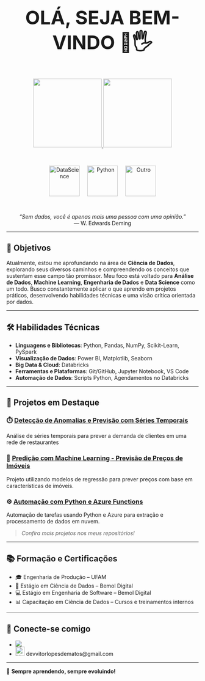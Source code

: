 <p align="center">
  <strong><span style="font-size: 50px;">OLÁ, SEJA BEM-VINDO 🙂🖐</span></strong>
</p>
<br>
<p align="center">
  <a href="https://github.com/vitorlopes523">
    <img height="180em" src="https://github-readme-stats.vercel.app/api?username=vitorlopes523&show_icons=true&theme=tokyonight&include_all_commits=true&count_private=true"/>
    <img height="180em" src="https://github-readme-stats.vercel.app/api/top-langs/?username=vitorlopes523&layout=compact&langs_count=6&theme=tokyonight"/>
  </a>

</p>

<br>

<p align="center">
  <img align="center" alt="DataScience" height="80" width="80" src="https://cdn-icons-png.flaticon.com/512/4824/4824797.png">
  &nbsp;&nbsp;&nbsp;
  <img align="center" alt="Python" height="80" width="80" src="https://www.svgrepo.com/show/376344/python.svg">
  &nbsp;&nbsp;&nbsp;
  <img align="center" alt="Outro" height="80" width="80" src="https://github.com/user-attachments/assets/a9d2b3d6-b433-4733-b553-2a7374349c68">
</p>
 
 <br>
<p align="center">
   <em>“Sem dados, você é apenas mais uma pessoa com uma opinião.”</em>
  <br>
— W. Edwards Deming
</p>
 
---

## 🎯 Objetivos

Atualmente, estou me aprofundando na área de **Ciência de Dados**, explorando seus diversos caminhos e compreendendo os conceitos que sustentam esse campo tão promissor. Meu foco está voltado para **Análise de Dados**, **Machine Learning**, **Engenharia de Dados** e **Data Science** como um todo. Busco constantemente aplicar o que aprendo em projetos práticos, desenvolvendo habilidades técnicas e uma visão crítica orientada por dados.

---

## 🛠️ Habilidades Técnicas

- **Linguagens e Bibliotecas**: Python, Pandas, NumPy, Scikit-Learn, PySpark  
- **Visualização de Dados**: Power BI, Matplotlib, Seaborn  
- **Big Data & Cloud**: Databricks  
- **Ferramentas e Plataformas**: Git/GitHub, Jupyter Notebook, VS Code  
- **Automação de Dados**: Scripts Python, Agendamentos no Databricks

---

## 📂 Projetos em Destaque

### ⏱️ [Detecção de Anomalias e Previsão com Séries Temporais](https://github.com/vitorlopes523/Series-temporais-detectando-anomalias-e-realizando-previsoes)
Análise de séries temporais para prever a demanda de clientes em uma rede de restaurantes

### 🤖 [Predição com Machine Learning - Previsão de Preços de Imóveis](https://github.com/vitorlopes523/Predicao-com-Machine-Learning---Previsao-de-Precos-de-Imoveis)
Projeto utilizando modelos de regressão para prever preços com base em características de imóveis.

### ⚙️ [Automação com Python e Azure Functions](link-do-repo)
Automação de tarefas usando Python e Azure para extração e processamento de dados em nuvem.

> *Confira mais projetos nos meus repositórios!*

---

## 📚 Formação e Certificações

- 🎓 Engenharia de Produção – UFAM
- 🤖 Estágio em Ciência de Dados – Bemol Digital
- 💻 Estágio em Engenharia de Software – Bemol Digital
- 📊 Capacitação em Ciência de Dados – Cursos e treinamentos internos

---

## 🤝 Conecte-se comigo

- <div><a href="https://www.linkedin.com/in/vitor-lopes-657261230/" target="_blank"><img src="https://img.shields.io/badge/-LinkedIn-%230077B5?style=for-the-badge&logo=linkedin&logoColor=white" target="_blank"></a></div>
- <div>
   <img src="https://upload.wikimedia.org/wikipedia/commons/thumb/7/7e/Gmail_icon_%282020%29.svg/1280px-Gmail_icon_%282020%29.svg.png" width="24" alt="LinkedIn">
   devvitorlopesdematos@gmail.com
</div>

---

🚀 **Sempre aprendendo, sempre evoluindo!**
